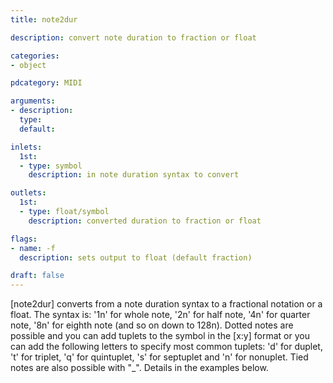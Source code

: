 ```yaml
---
title: note2dur

description: convert note duration to fraction or float

categories:
- object

pdcategory: MIDI

arguments:
- description:
  type:
  default:

inlets:
  1st:
  - type: symbol
    description: in note duration syntax to convert

outlets:
  1st:
  - type: float/symbol
    description: converted duration to fraction or float

flags:
- name: -f
  description: sets output to float (default fraction)

draft: false
---
```


[note2dur] converts from a note duration syntax to a fractional notation or a float. The syntax is: '1n' for whole note, '2n' for half note, '4n' for quarter note, '8n' for eighth note (and so on down to 128n). Dotted notes are possible and you can add tuplets to the symbol in the [x:y] format or you can add the following letters to specify most common tuplets: 'd' for duplet, 't' for triplet, 'q' for quintuplet, 's' for septuplet and 'n' for nonuplet. Tied notes are also possible with "_". Details in the examples below.
